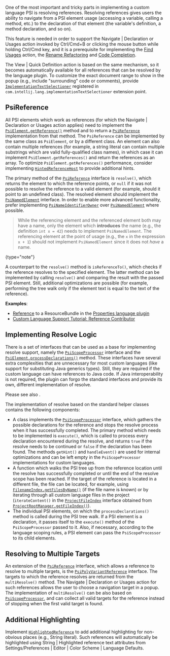 [//]: # (title: References and Resolve)

<!-- Copyright 2000-2022 JetBrains s.r.o. and other contributors. Use of this source code is governed by the Apache 2.0 license that can be found in the LICENSE file. -->

One of the most important and tricky parts in implementing a custom language PSI is resolving references.
Resolving references gives users the ability to navigate from a PSI element usage (accessing a variable, calling a method, etc.) to the declaration of that element (the variable's definition, a method declaration, and so on).

This feature is needed in order to support the <menupath>Navigate | Declaration or Usages</menupath> action invoked by <shortcut>Ctrl/Cmd+B</shortcut> or clicking the mouse button while holding <shortcut>Ctrl/Cmd</shortcut> key, and it is a prerequisite for implementing the [Find Usages](find_usages.md) action, the [Rename Refactoring](rename_refactoring.md) and [Code Completion](code_completion.md).

The <menupath>View | Quick Definition</menupath> action is based on the same mechanism, so it becomes automatically available for all references that can be resolved by the language plugin.
To customize the exact document range to show in the popup (e.g., include "surrounding" code or comments), provide [`ImplementationTextSelectioner`](%gh-ic%/platform/lang-api/src/com/intellij/codeInsight/hint/ImplementationTextSelectioner.java) registered in `com.intellij.lang.implementationTextSelectioner` extension point.

## PsiReference

All PSI elements which work as references (for which the <menupath>Navigate | Declaration or Usages</menupath> action applies) need to implement the
[`PsiElement.getReference()`](%gh-ic%/platform/core-api/src/com/intellij/psi/PsiElement.java) method and to return a [`PsiReference`](%gh-ic%/platform/core-api/src/com/intellij/psi/PsiReference.java) implementation from that method.
The `PsiReference` can be implemented by the same class as `PsiElement`, or by a different class.
An element can also contain multiple references (for example, a string literal can contain multiple substrings which are valid fully-qualified class names), in which case it can implement `PsiElement.getReferences()` and return the references as an array.
To optimize `PsiElement.getReferences()` performance, consider implementing [`HintedReferenceHost`](%gh-ic%/platform/core-api/src/com/intellij/psi/HintedReferenceHost.java) to provide additional hints.

The primary method of the [`PsiReference`](%gh-ic%/platform/core-api/src/com/intellij/psi/PsiReference.java) interface is `resolve()`, which returns the element to which the reference points, or `null` if it was not possible to resolve the reference to a valid element (for example, should it point to an undefined class).
The resolved element should implement the [`PsiNamedElement`](%gh-ic%/platform/core-api/src/com/intellij/psi/PsiNamedElement.java) interface.
In order to enable more advanced functionality, prefer implementing [`PsiNameIdentifierOwner`](%gh-ic%/platform/core-api/src/com/intellij/psi/PsiNameIdentifierOwner.java) over [`PsiNamedElement`](%gh-ic%/platform/core-api/src/com/intellij/psi/PsiNamedElement.java) where possible.

> While the referencing element and the referenced element both may have a name, only the element which **introduces** the name (e.g., the definition `int x = 42`) needs to implement `PsiNamedElement`.
> The referencing element at the point of usage (e.g., the `x` in the expression `x + 1`) should not implement `PsiNamedElement` since it does not _have_ a name.
>
{type="note"}

A counterpart to the `resolve()` method is `isReferenceTo()`, which checks if the reference resolves to the specified element.
The latter method can be implemented by calling `resolve()` and comparing the result with the passed PSI element.
Still, additional optimizations are possible (for example, performing the tree walk only if the element text is equal to the text of the reference).

**Examples**:

- [Reference](%gh-ic%/plugins/properties/src/com/intellij/lang/properties/ResourceBundleReference.java) to a ResourceBundle in the [Properties language plugin](%gh-ic%/plugins/properties)
- [Custom Language Support Tutorial: Reference Contributor](reference_contributor.md)

## Implementing Resolve Logic

There is a set of interfaces that can be used as a base for implementing resolve support, namely the [`PsiScopeProcessor`](%gh-ic%/platform/core-api/src/com/intellij/psi/scope/PsiScopeProcessor.java) interface and the [`PsiElement.processDeclarations()`](%gh-ic%/platform/core-api/src/com/intellij/psi/PsiElement.java) method.
These interfaces have several extra complexities that are unnecessary for most custom languages (like support for substituting Java generics types).
Still, they are required if the custom language can have references to Java code.
If Java interoperability is not required, the plugin can forgo the standard interfaces and provide its own, different implementation of resolve.

Please see also [](psi_performance.md#cache-results-of-heavy-computations).

The implementation of resolve based on the standard helper classes contains the following components:

* A class implements the [`PsiScopeProcessor`](%gh-ic%/platform/core-api/src/com/intellij/psi/scope/PsiScopeProcessor.java) interface, which gathers the possible declarations for the reference and stops the resolve process when it has successfully completed.
  The primary method which needs to be implemented is `execute()`, which is called to process every declaration encountered during the resolve, and returns `true` if the resolve needs to be continued or `false` if the declaration has been found.
  The methods `getHint()` and `handleEvent()` are used for internal optimizations and can be left empty in the `PsiScopeProcessor` implementations for custom languages.
* A function which walks the PSI tree up from the reference location until the resolve has successfully completed or until the end of the resolve scope has been reached.
  If the target of the reference is located in a different file, the file can be located, for example, using [`FilenameIndex.getFilesByName()`](%gh-ic%/platform/indexing-api/src/com/intellij/psi/search/FilenameIndex.java) (if the file name is known) or by iterating through all custom language files in the project (`iterateContent()` in the
  [`ProjectFileIndex`](%gh-ic%/platform/projectModel-api/src/com/intellij/openapi/roots/ProjectFileIndex.java) interface obtained
  from
  [`ProjectRootManager.getFileIndex()`](%gh-ic%/platform/projectModel-api/src/com/intellij/openapi/roots/ProjectRootManager.java)).
* The individual PSI elements, on which the `processDeclarations()` method is called during the PSI tree walk.
  If a PSI element is a declaration, it passes itself to the `execute()` method of the `PsiScopeProcessor` passed to it.
  Also, if necessary, according to the language scoping rules, a PSI element can pass the `PsiScopeProcessor` to its child elements.

## Resolving to Multiple Targets

An extension of the [`PsiReference`](%gh-ic%/platform/core-api/src/com/intellij/psi/PsiReference.java) interface, which allows a reference to resolve to multiple targets, is the [`PsiPolyVariantReference`](%gh-ic%/platform/core-api/src/com/intellij/psi/PsiPolyVariantReference.java) interface.
The targets to which the reference resolves are returned from the `multiResolve()` method.
The <menupath>Navigate | Declaration or Usages</menupath> action for such references allows the user to choose a navigation target in a popup.
The implementation of `multiResolve()` can be also based on [`PsiScopeProcessor`](%gh-ic%/platform/core-api/src/com/intellij/psi/scope/PsiScopeProcessor.java), and can collect all valid targets for the reference instead of stopping when the first valid target is found.

## Additional Highlighting

Implement [`HighlightedReference`](%gh-ic%/platform/lang-impl/src/com/intellij/codeInsight/highlighting/HighlightedReference.java) to add additional highlighting for non-obvious places (e.g., String literal).
Such references will automatically be highlighted using <control>String | Highlighted reference</control> text attributes from <menupath>Settings/Preferences | Editor | Color Scheme | Language Defaults</menupath>.

